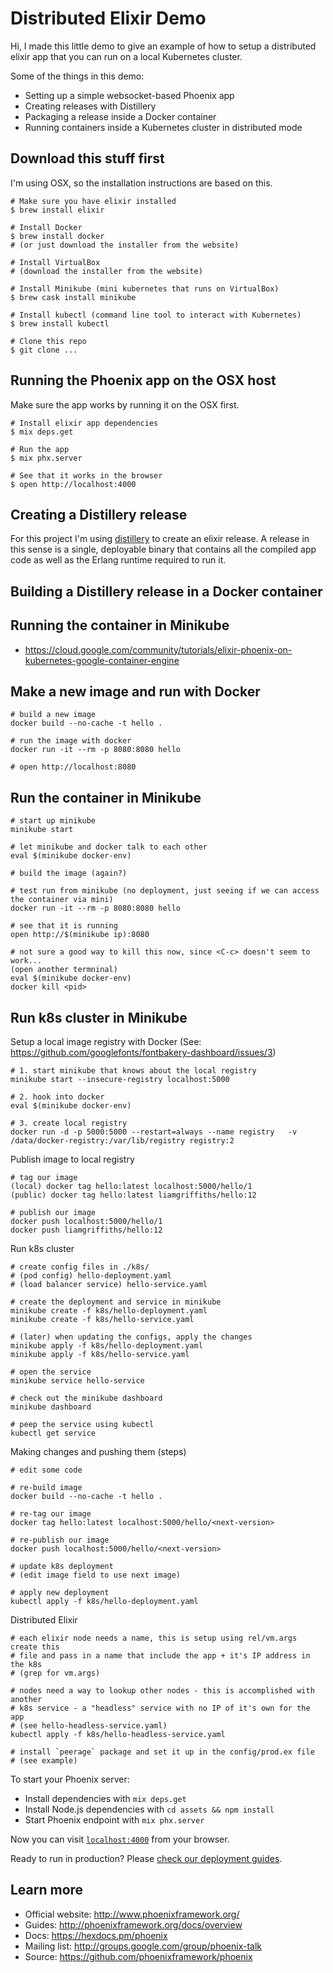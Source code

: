 # Distributed Elixir Demo

Hi, I made this little demo to give an example of how to setup a distributed elixir
app that you can run on a local Kubernetes cluster.

Some of the things in this demo:
* Setting up a simple websocket-based Phoenix app
* Creating releases with Distillery
* Packaging a release inside a Docker container
* Running containers inside a Kubernetes cluster in distributed mode

## Download this stuff first

I'm using OSX, so the installation instructions are based on this.

```
# Make sure you have elixir installed
$ brew install elixir

# Install Docker
$ brew install docker
# (or just download the installer from the website)

# Install VirtualBox
# (download the installer from the website)

# Install Minikube (mini kubernetes that runs on VirtualBox)
$ brew cask install minikube

# Install kubectl (command line tool to interact with Kubernetes)
$ brew install kubectl

# Clone this repo
$ git clone ...
```

## Running the Phoenix app on the OSX host

Make sure the app works by running it on the OSX first.

```
# Install elixir app dependencies
$ mix deps.get

# Run the app
$ mix phx.server

# See that it works in the browser
$ open http://localhost:4000
```

## Creating a Distillery release

For this project I'm using [distillery]() to create an elixir release. A release in
this sense is a single, deployable binary that contains all the compiled app code as
well as the Erlang runtime required to run it.

## Building a Distillery release in a Docker container

## Running the container in Minikube







* https://cloud.google.com/community/tutorials/elixir-phoenix-on-kubernetes-google-container-engine


## Make a new image and run with Docker

```
# build a new image
docker build --no-cache -t hello .

# run the image with docker
docker run -it --rm -p 8080:8080 hello

# open http://localhost:8080
```

## Run the container in Minikube
```
# start up minikube
minikube start

# let minikube and docker talk to each other
eval $(minikube docker-env)

# build the image (again?)

# test run from minikube (no deployment, just seeing if we can access the container via mini)
docker run -it --rm -p 8080:8080 hello

# see that it is running
open http://$(minikube ip):8080

# not sure a good way to kill this now, since <C-c> doesn't seem to work...
(open another termninal)
eval $(minikube docker-env)
docker kill <pid>
```

## Run k8s cluster in Minikube

Setup a local image registry with Docker (See: https://github.com/googlefonts/fontbakery-dashboard/issues/3)
```
# 1. start minikube that knows about the local registry
minikube start --insecure-registry localhost:5000

# 2. hook into docker
eval $(minikube docker-env)

# 3. create local registry
docker run -d -p 5000:5000 --restart=always --name registry   -v /data/docker-registry:/var/lib/registry registry:2
```

Publish image to local registry
```
# tag our image
(local) docker tag hello:latest localhost:5000/hello/1
(public) docker tag hello:latest liamgriffiths/hello:12

# publish our image
docker push localhost:5000/hello/1
docker push liamgriffiths/hello:12
```

Run k8s cluster
```
# create config files in ./k8s/
# (pod config) hello-deployment.yaml
# (load balancer service) hello-service.yaml

# create the deployment and service in minikube
minikube create -f k8s/hello-deployment.yaml
minikube create -f k8s/hello-service.yaml

# (later) when updating the configs, apply the changes
minikube apply -f k8s/hello-deployment.yaml
minikube apply -f k8s/hello-service.yaml

# open the service
minikube service hello-service

# check out the minikube dashboard
minikube dashboard

# peep the service using kubectl
kubectl get service
```

Making changes and pushing them (steps)
```
# edit some code

# re-build image
docker build --no-cache -t hello .

# re-tag our image
docker tag hello:latest localhost:5000/hello/<next-version>

# re-publish our image
docker push localhost:5000/hello/<next-version>

# update k8s deployment
# (edit image field to use next image)

# apply new deployment
kubectl apply -f k8s/hello-deployment.yaml
```

Distributed Elixir
```
# each elixir node needs a name, this is setup using rel/vm.args create this
# file and pass in a name that include the app + it's IP address in the k8s
# (grep for vm.args)

# nodes need a way to lookup other nodes - this is accomplished with another
# k8s service - a "headless" service with no IP of it's own for the app
# (see hello-headless-service.yaml)
kubectl apply -f k8s/hello-headless-service.yaml

# install `peerage` package and set it up in the config/prod.ex file
# (see example)

```



To start your Phoenix server:

  * Install dependencies with `mix deps.get`
  * Install Node.js dependencies with `cd assets && npm install`
  * Start Phoenix endpoint with `mix phx.server`

Now you can visit [`localhost:4000`](http://localhost:4000) from your browser.

Ready to run in production? Please [check our deployment guides](http://www.phoenixframework.org/docs/deployment).

## Learn more

  * Official website: http://www.phoenixframework.org/
  * Guides: http://phoenixframework.org/docs/overview
  * Docs: https://hexdocs.pm/phoenix
  * Mailing list: http://groups.google.com/group/phoenix-talk
  * Source: https://github.com/phoenixframework/phoenix
